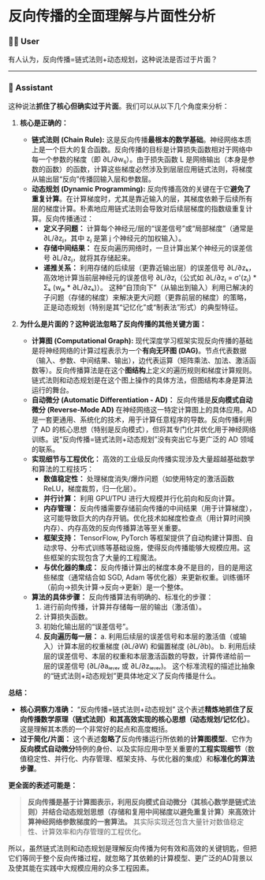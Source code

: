 # 反向传播的全面理解与片面性分析

### 🧑‍💻 User

有人认为，反向传播=链式法则+动态规划，这种说法是否过于片面？

---

### 🤖 Assistant

这种说法**抓住了核心但确实过于片面**。我们可以从以下几个角度来分析：

1.  **核心是正确的：**
    *   **链式法则 (Chain Rule):** 这是反向传播**最根本的数学基础**。神经网络本质上是一个巨大的复合函数。反向传播的目标是计算损失函数相对于网络中每一个参数的梯度（即 ∂L/∂wᵢⱼ）。由于损失函数 L 是网络输出（本身是参数的函数）的函数，计算这些梯度必然涉及到层层应用链式法则，将梯度从输出层“反向”传播回输入层和参数层。
    *   **动态规划 (Dynamic Programming):** 反向传播高效的关键在于它**避免了重复计算**。在计算梯度时，尤其是靠近输入的层，其梯度依赖于后续所有层的梯度计算。朴素地应用链式法则会导致对后续层梯度的指数级重复计算。反向传播通过：
        *   **定义子问题：** 计算每个神经元/层的“误差信号”或“局部梯度”（通常是 ∂L/∂zⱼ，其中 zⱼ 是第 j 个神经元的加权输入）。
        *   **存储中间结果：** 在反向遍历网络时，一旦计算出某个神经元的误差信号 ∂L/∂zⱼ，就将其存储起来。
        *   **递推关系：** 利用存储的后续层（更靠近输出层）的误差信号 ∂L/∂zₖ，高效地计算当前层神经元的误差信号 ∂L/∂zⱼ（公式如 ∂L/∂zⱼ = σ'(zⱼ) * Σₖ (wⱼₖ * ∂L/∂zₖ)）。
        这种“自顶向下”（从输出到输入）利用已解决的子问题（存储的梯度）来解决更大问题（更靠前层的梯度）的策略，正是动态规划（特别是其“记忆化”或“制表法”形式）的典型特征。

2.  **为什么是片面的？这种说法忽略了反向传播的其他关键方面：**

    *   **计算图 (Computational Graph):** 现代深度学习框架实现反向传播的基础是将神经网络的计算过程表示为一个**有向无环图 (DAG)**。节点代表数据（输入、参数、中间结果、输出），边代表运算（矩阵乘法、加法、激活函数等）。反向传播算法是在这个**图结构**上定义的遍历规则和梯度计算规则。链式法则和动态规划是在这个图上操作的具体方法，但图结构本身是算法运行的舞台。
    *   **自动微分 (Automatic Differentiation - AD)：** 反向传播是**反向模式自动微分 (Reverse-Mode AD)** 在神经网络这一特定计算图上的具体应用。AD 是一套更通用、系统化的技术，用于计算任意程序的导数。反向传播利用了 AD 的核心思想（特别是反向模式），但将其专门化并优化用于神经网络训练。说“反向传播=链式法则+动态规划”没有突出它与更广泛的 AD 领域的联系。
    *   **实现细节与工程优化：** 高效的工业级反向传播实现涉及大量超越基础数学和算法的工程技巧：
        *   **数值稳定性：** 处理梯度消失/爆炸问题（如使用特定的激活函数 ReLU，梯度裁剪，归一化层）。
        *   **并行计算：** 利用 GPU/TPU 进行大规模并行化前向和反向计算。
        *   **内存管理：** 反向传播需要存储前向传播的中间结果（用于计算梯度），这可能导致巨大的内存开销。优化技术如梯度检查点（用计算时间换内存）、内存高效的反向传播算法等至关重要。
        *   **框架支持：** TensorFlow, PyTorch 等框架提供了自动构建计算图、自动求导、分布式训练等基础设施，使得反向传播能够大规模应用。这些框架的实现包含了大量的工程魔法。
        *   **与优化器的集成：** 反向传播计算出的梯度本身不是目的，目的是用这些梯度（通常结合如 SGD, Adam 等优化器）来更新权重。训练循环（前向->损失计算->反向->更新）是一个整体。
    *   **算法的具体步骤：** 反向传播算法有明确的、标准化的步骤：
        1.  进行前向传播，计算并存储每一层的输出（激活值）。
        2.  计算损失函数。
        3.  初始化输出层的“误差信号”。
        4.  **反向遍历每一层：**
            a.  利用后续层的误差信号和本层的激活值（或输入）计算本层的权重梯度 (∂L/∂W) 和偏置梯度 (∂L/∂b)。
            b.  利用后续层的误差信号、本层的权重和本层激活函数的导数，计算传递给前一层的误差信号 (∂L/∂aₗₑᵧₑᵣ 或 ∂L/∂zₗₑᵧₑᵣ)。
        这个标准流程的描述比抽象的“链式法则+动态规划”更具体地定义了反向传播是什么。

**总结：**

*   **核心洞察力准确：** “反向传播=链式法则+动态规划” 这个表述**精炼地抓住了反向传播数学原理（链式法则）和其高效实现的核心思想（动态规划/记忆化）**。这是理解其本质的一个非常好的起点和高度概括。
*   **过于简化/片面：** 这个表述**忽略了**反向传播运行所依赖的**计算图模型**、它作为**反向模式自动微分**特例的身份、以及实际应用中至关重要的**工程实现细节**（数值稳定性、并行化、内存管理、框架支持、与优化器的集成）和**标准化的算法步骤**。

**更全面的表述可能是：**

> **反向传播是基于计算图表示，利用反向模式自动微分（其核心数学是链式法则）并结合动态规划思想（存储和复用中间梯度以避免重复计算）来高效计算神经网络参数梯度的一套算法。** 其实际实现还包含大量针对数值稳定性、计算效率和内存管理的工程优化。

所以，虽然链式法则和动态规划是理解反向传播为何有效和高效的关键钥匙，但把它们等同于整个反向传播过程，就忽略了其依赖的计算模型、更广泛的AD背景以及使其能在实践中大规模应用的众多工程因素。